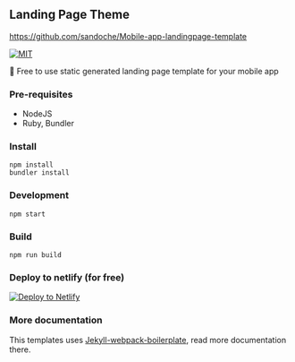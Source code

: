 ## Landing Page Theme

https://github.com/sandoche/Mobile-app-landingpage-template

  <a href="/LICENSE"><img src="https://img.shields.io/github/license/mashape/apistatus.svg" alt="MIT"></a>

📱 Free to use static generated landing page template for your mobile app

### Pre-requisites
- NodeJS
- Ruby, Bundler

### Install
```
npm install
bundler install
```

### Development
```
npm start
```

### Build
```
npm run build
```

### Deploy to netlify (for free)
[![Deploy to Netlify](https://www.netlify.com/img/deploy/button.svg)](https://app.netlify.com/start/deploy?repository=https://github.com/sandoche/Mobile-app-landingpage-template)

### More documentation
This templates uses [Jekyll-webpack-boilerplate](https://github.com/sandoche/Jekyll-webpack-boilerplate), read more documentation there.
